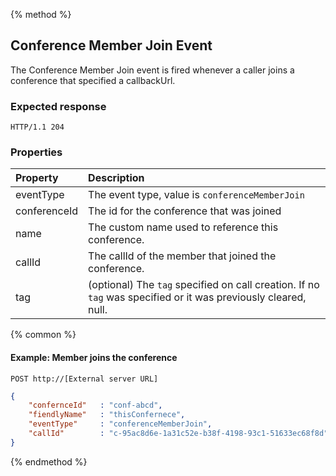 {% method %}
## Conference Member Join Event
The Conference Member Join event is fired whenever a caller joins a conference that specified a callbackUrl.  
### Expected response
```http
HTTP/1.1 204
```

### Properties

| Property     | Description                                                                                                     |
|:----------   |:----------------------------------------------------------------------------------------------------------------|
| eventType    | The event type, value is `conferenceMemberJoin`                                                                 |
| conferenceId | The id for the conference that was joined                                                                       |
| name         | The custom name used to reference this conference.                                                              |
| callId       | The callId of the member that joined the conference.                                                            |
| tag          | (optional) The `tag`  specified on call creation. If no `tag` was specified or it was previously cleared, null. |

{% common %}

#### Example: Member joins the conference

```
POST http://[External server URL]
```

```json
{
    "confernceId"   : "conf-abcd",
    "fiendlyName"   : "thisConfernece",
    "eventType"     : "conferenceMemberJoin",                                                                                                                                                                                                                                                    
    "callId"        : "c-95ac8d6e-1a31c52e-b38f-4198-93c1-51633ec68f8d"
}
```

{% endmethod %}
